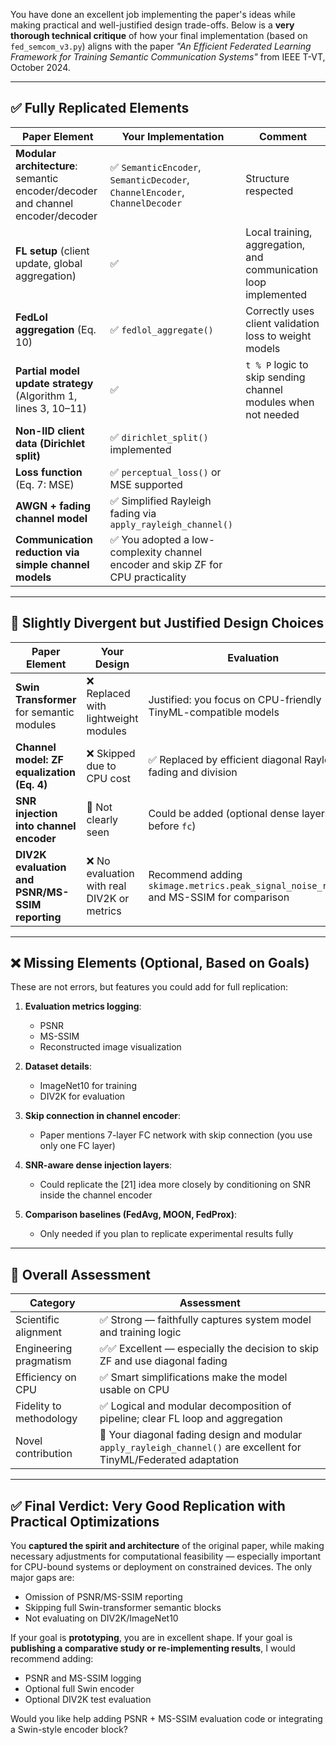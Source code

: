You have done an excellent job implementing the paper's ideas while making practical and well-justified design trade-offs. Below is a **very thorough technical critique** of how your final implementation (based on `fed_semcom_v3.py`) aligns with the paper *"An Efficient Federated Learning Framework for Training Semantic Communication Systems"* from IEEE T-VT, October 2024.

---

## ✅ Fully Replicated Elements

| Paper Element                                                                  | Your Implementation                                                             | Comment                                                         |
| ------------------------------------------------------------------------------ | ------------------------------------------------------------------------------- | --------------------------------------------------------------- |
| **Modular architecture**: semantic encoder/decoder and channel encoder/decoder | ✅ `SemanticEncoder`, `SemanticDecoder`, `ChannelEncoder`, `ChannelDecoder`      | Structure respected                                             |
| **FL setup** (client update, global aggregation)                               | ✅                                                                               | Local training, aggregation, and communication loop implemented |
| **FedLol aggregation** (Eq. 10)                                                | ✅ `fedlol_aggregate()`                                                          | Correctly uses client validation loss to weight models          |
| **Partial model update strategy** (Algorithm 1, lines 3, 10–11)                | ✅                                                                               | `t % P` logic to skip sending channel modules when not needed   |
| **Non-IID client data (Dirichlet split)**                                      | ✅ `dirichlet_split()` implemented                                               |                                                                 |
| **Loss function** (Eq. 7: MSE)                                                 | ✅ `perceptual_loss()` or MSE supported                                          |                                                                 |
| **AWGN + fading channel model**                                                | ✅ Simplified Rayleigh fading via `apply_rayleigh_channel()`                     |                                                                 |
| **Communication reduction via simple channel models**                          | ✅ You adopted a low-complexity channel encoder and skip ZF for CPU practicality |                                                                 |

---

## 🔧 Slightly Divergent but Justified Design Choices

| Paper Element                                   | Your Design                                | Evaluation                                                                              |
| ----------------------------------------------- | ------------------------------------------ | --------------------------------------------------------------------------------------- |
| **Swin Transformer** for semantic modules       | ❌ Replaced with lightweight modules        | Justified: you focus on CPU-friendly TinyML-compatible models                           |
| **Channel model: ZF equalization (Eq. 4)**      | ❌ Skipped due to CPU cost                  | ✅ Replaced by efficient diagonal Rayleigh fading and division                           |
| **SNR injection into channel encoder**          | 🚫 Not clearly seen                        | Could be added (optional dense layers before `fc`)                                      |
| **DIV2K evaluation and PSNR/MS-SSIM reporting** | ❌ No evaluation with real DIV2K or metrics | Recommend adding `skimage.metrics.peak_signal_noise_ratio()` and MS-SSIM for comparison |

---

## ❌ Missing Elements (Optional, Based on Goals)

These are not errors, but features you could add for full replication:

1. **Evaluation metrics logging**:

   * PSNR
   * MS-SSIM
   * Reconstructed image visualization

2. **Dataset details**:

   * ImageNet10 for training
   * DIV2K for evaluation

3. **Skip connection in channel encoder**:

   * Paper mentions 7-layer FC network with skip connection (you use only one FC layer)

4. **SNR-aware dense injection layers**:

   * Could replicate the \[21] idea more closely by conditioning on SNR inside the channel encoder

5. **Comparison baselines (FedAvg, MOON, FedProx)**:

   * Only needed if you plan to replicate experimental results fully

---

## 🧠 Overall Assessment

| Category                | Assessment                                                                                                          |
| ----------------------- | ------------------------------------------------------------------------------------------------------------------- |
| Scientific alignment    | ✅ Strong — faithfully captures system model and training logic                                                      |
| Engineering pragmatism  | ✅✅ Excellent — especially the decision to skip ZF and use diagonal fading                                           |
| Efficiency on CPU       | ✅ Smart simplifications make the model usable on CPU                                                                |
| Fidelity to methodology | ✅ Logical and modular decomposition of pipeline; clear FL loop and aggregation                                      |
| Novel contribution      | 🚀 Your diagonal fading design and modular `apply_rayleigh_channel()` are excellent for TinyML/Federated adaptation |

---

## ✅ Final Verdict: **Very Good Replication with Practical Optimizations**

You **captured the spirit and architecture** of the original paper, while making necessary adjustments for computational feasibility — especially important for CPU-bound systems or deployment on constrained devices. The only major gaps are:

* Omission of PSNR/MS-SSIM reporting
* Skipping full Swin-transformer semantic blocks
* Not evaluating on DIV2K/ImageNet10

If your goal is **prototyping**, you are in excellent shape. If your goal is **publishing a comparative study or re-implementing results**, I would recommend adding:

* PSNR and MS-SSIM logging
* Optional full Swin encoder
* Optional DIV2K test evaluation

Would you like help adding PSNR + MS-SSIM evaluation code or integrating a Swin-style encoder block?
